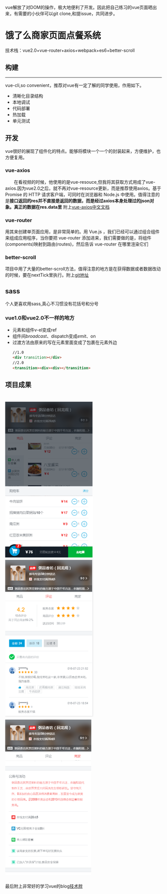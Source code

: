 vue解放了对DOM的操作，极大地便利了开发。因此把自己练习的vue页面晒出来，有需要的小伙伴可以git clone,和提issue，共同进步。
# 饿了么商家页面点餐系统
技术栈：vue2.0+vue-router+axios+webpack+es6+better-scroll
## 构建
---
vue-cli,so convenient，推荐对vue有一定了解的同学使用，作用如下。  
* 清晰化目录结构  
* 本地调试
* 代码部署
* 热加载
* 单元测试
## 开发
  vue很好的展现了组件化的特点。能够将模块一个一个的封装起来，方便维护，也方便复用。
### vue-axios
　　在看视频的时候，他使用的是vue-resouce,但我将其获取方式用成了vue-axios.因为vue2.0之后，就不再对vue-resource更新，而是推荐使用axios。基于 Promise 的 HTTP 请求客户端，可同时在浏览器和 Node.js 中使用。值得注意的是**接口返回的res并不直接是返回的数据，而是经过axios本身处理过的json对象。真正的数据在res.data里**
附上[vue-axios中文文档](https://segmentfault.com/a/1190000008470355?utm_source=tuicool&utm_medium=referral#articleHeader1>)
### vue-router
用其来创建单页面应用，是非常简单的。用 Vue.js ，我们已经可以通过组合组件来组成应用程序，当你要把 vue-router 添加进来，我们需要做的是，将组件(components)映射到路由(routes)，然后告诉 vue-router 在哪里渲染它们
### better-scroll
项目中用了大量的better-scroll方法，值得注意的地方是在获得数据或者数据改动的时候，要在nextTick里执行。附上[git地址](https://github.com/ustbhuangyi/better-scroll)
## sass
个人更喜欢用sass,真心不习惯没有花括号和分号
### vue1.0和vue2.0不一样的地方
   * 元素和组件v-el变成ref
   * 组件间$broadcast、$dispatch变成$emit、$on
   * 过渡方法由原来的写在元素里面变成了包裹在元素外边
       ```html 
       //1.0
       <div transition></div>
       //2.0
       <transition><div><div></transition>
       ```
## 项目成果

![goods](https://github.com/brightMoonMoon/Vue2.0_Sell_ElemePage/raw/master/static/sell-finish-img/goods.png)
![ratings](https://github.com/brightMoonMoon/Vue2.0_Sell_ElemePage/raw/master/static/sell-finish-img/ratings.png)
![seller](https://github.com/brightMoonMoon/Vue2.0_Sell_ElemePage/raw/master/static/sell-finish-img/seller.png)
===
最后附上非常好的学习vue的blog[技术胖](http://jspang.com/)
